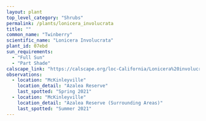 ```yaml
---
layout: plant                                                              
top_level_category: "Shrubs"
permalink: /plants/lonicera_involucrata
title: ""
common_name: "Twinberry"
scientific_name: "Lonicera Involucrata"
plant_id: 07ebd
sun_requirements:
  - "Full Sun"
  - "Part Shade"
calscape_link: "https://calscape.org/loc-California/Lonicera%20involucrata(%20)"
observations: 
  - location: "McKinleyville"
    location_detail: "Azalea Reserve"
    last_spotted: "Spring 2021"
  - location: "McKinleyville"
    location_detail: "Azalea Reserve (Surrounding Areas)"
    last_spotted: "Summer 2021"
---
```


